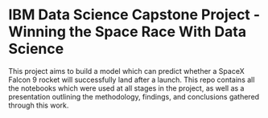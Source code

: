 # IBM Data Science Capstone Project - Winning the Space Race With Data Science
This project aims to build a model which can predict whether a SpaceX Falcon 9 rocket will successfully land after a launch.
This repo contains all the notebooks which were used at all stages in the project, as well as a presentation outlining the methodology, findings, and conclusions gathered through this work.

